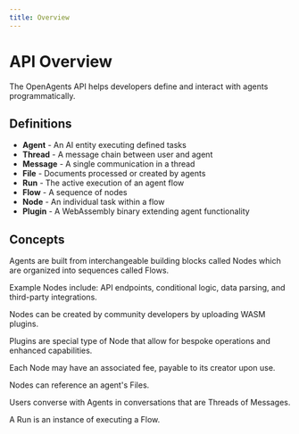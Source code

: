 ```yaml
---
title: Overview
---
```


# API Overview

The OpenAgents API helps developers define and interact with agents programmatically.

## Definitions

* **Agent** - An AI entity executing defined tasks
* **Thread** - A message chain between user and agent
* **Message** - A single communication in a thread
* **File** - Documents processed or created by agents
* **Run** - The active execution of an agent flow
* **Flow** - A sequence of nodes
* **Node** - An individual task within a flow
* **Plugin** - A WebAssembly binary extending agent functionality

## Concepts

Agents are built from interchangeable building blocks called Nodes which are organized into sequences called Flows.

Example Nodes include: API endpoints, conditional logic, data parsing, and third-party integrations.

Nodes can be created by community developers by uploading WASM plugins.

Plugins are special type of Node that allow for bespoke operations and enhanced capabilities.

Each Node may have an associated fee, payable to its creator upon use.

Nodes can reference an agent's Files.

Users converse with Agents in conversations that are Threads of Messages.

A Run is an instance of executing a Flow.
